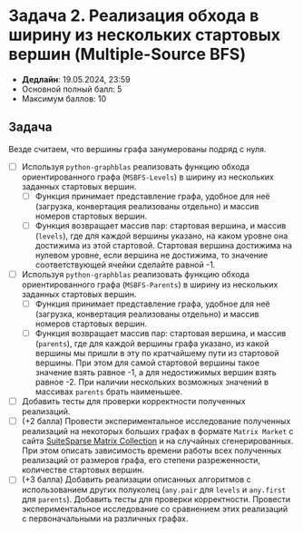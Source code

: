 # Задача 2. Реализация обхода в ширину из нескольких стартовых вершин (Multiple-Source BFS)

* **Дедлайн**: 19.05.2024, 23:59
* Основной полный балл: 5
* Максимум баллов: 10

## Задача

Везде считаем, что вершины графа занумерованы подряд с нуля.

- [ ] Используя `python-graphblas` реализовать функцию обхода ориентированного графа (`MSBFS-Levels`) в ширину из нескольких заданных стартовых вершин.
  - [ ] Функция принимает представление графа, удобное для неё (загрузка, конвертация реализованы отдельно) и массив номеров стартовых вершин.
  - [ ] Функция возвращает массив пар: стартовая вершина, и массив (`levels`), где для каждой вершины указано, на каком уровне она достижима из этой стартовой. Стартовая вершина достижима на нулевом уровне, если вершина не достижима, то значение соответствующей ячейки сделайте равной -1.
- [ ] Используя `python-graphblas` реализовать функцию обхода ориентированного графа (`MSBFS-Parents`) в ширину из нескольких заданных стартовых вершин.
  - [ ] Функция принимает представление графа, удобное для неё (загрузка, конвертация реализованы отдельно) и массив номеров стартовых вершин.
  - [ ] Функция возвращает массив пар: стартовая вершина, и массив (`parents`), где для каждой вершины графа указано, из какой вершины мы пришли в эту по кратчайшему пути из стартовой вершины. При этом для самой стартовой вершины такое значение взять равное -1, а для недостижимых вершин взять равное -2. При наличии нескольких возможных значений в массивах `parents` брать наименьшее.
- [ ] Добавить тесты для проверки корректности полученных реализаций.
- [ ] (+2 балла) Провести экспериментальное исследование полученных реализаций на некоторых больших графах в формате `Matrix Market` с сайта [SuiteSparse Matrix Collection](https://sparse.tamu.edu/) и на случайных сгенерированных. При этом описать зависимость времени работы всех полученных реализаций от размеров графа, его степени разреженности, количестве стартовых вершин.
- [ ] (+3 балла) Добавить реализации описанных алгоритмов с использованием других полуколец (`any.pair` для `levels` и `any.first` для `parents`). Добавить тесты для проверки корректности. Провести экспериментальное исследование со сравнением этих реализаций с первоначальными на различных графах.
